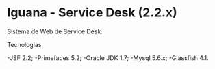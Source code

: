 Iguana - Service Desk (2.2.x)
=======
Sistema de Web de Service Desk.

Tecnologias

 -JSF 2.2;
 -Primefaces 5.2;
 -Oracle JDK 1.7;
 -Mysql 5.6.x;
 -Glassfish 4.1.